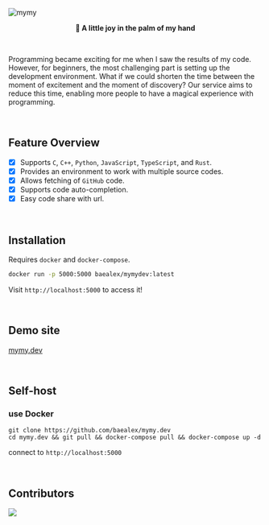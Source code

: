 ![mymy](https://user-images.githubusercontent.com/35596687/161430638-f0b0f125-f785-4e43-b467-56c8a06514dd.jpg)

<p align="center">
    <strong>🌱 A little joy in the palm of my hand</strong>
</p>

<br>

Programming became exciting for me when I saw the results of my code. However, for beginners, the most challenging part is setting up the development environment. What if we could shorten the time between the moment of excitement and the moment of discovery? Our service aims to reduce this time, enabling more people to have a magical experience with programming.

<br>

## Feature Overview

- [x] Supports `C`, `C++`, `Python`, `JavaScript`, `TypeScript`, and `Rust`.
- [x] Provides an environment to work with multiple source codes.
- [x] Allows fetching of `GitHub` code.
- [x] Supports code auto-completion.
- [x] Easy code share with url.

<br>

## Installation

Requires `docker` and `docker-compose`.

```bash
docker run -p 5000:5000 baealex/mymydev:latest
```

Visit `http://localhost:5000` to access it!

<br>

## Demo site

[mymy.dev](https://mymy.dev/)

<br>

## Self-host

### use Docker

```
git clone https://github.com/baealex/mymy.dev
cd mymy.dev && git pull && docker-compose pull && docker-compose up -d
```

connect to `http://localhost:5000`

<br>

## Contributors

<a href="https://github.com/baealex/MymyDev/graphs/contributors">
  <img src="https://contributors-img.web.app/image?repo=baealex/MymyDev" />
</a>
